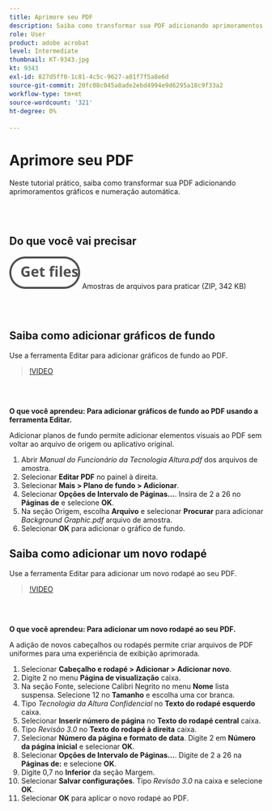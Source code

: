 ```yaml
---
title: Aprimore seu PDF
description: Saiba como transformar sua PDF adicionando aprimoramentos gráficos e numeração automática
role: User
product: adobe acrobat
level: Intermediate
thumbnail: KT-9343.jpg
kt: 9343
exl-id: 827d5ff0-1c81-4c5c-9627-a01f7f5a8e6d
source-git-commit: 20fc08c045a8ade2ebd4994e9d6295a18c9f33a2
workflow-type: tm+mt
source-wordcount: '321'
ht-degree: 0%

---
```


# Aprimore seu PDF

Neste tutorial prático, saiba como transformar sua PDF adicionando aprimoramentos gráficos e numeração automática.

<br> 

## Do que você vai precisar

[![Obter arquivos](../assets/Getfiles.svg)](../assets/Enhance.zip)
Amostras de arquivos para praticar (ZIP, 342 KB)

<br> 

## Saiba como adicionar gráficos de fundo

Use a ferramenta Editar para adicionar gráficos de fundo ao PDF.

>[!VIDEO](https://video.tv.adobe.com/v/338746?hidetitle=true)

<br> 

**O que você aprendeu: Para adicionar gráficos de fundo ao PDF usando a ferramenta Editar.**

Adicionar planos de fundo permite adicionar elementos visuais ao PDF sem voltar ao arquivo de origem ou aplicativo original.

1. Abrir *Manual do Funcionário da Tecnologia Altura.pdf* dos arquivos de amostra.
1. Selecionar **Editar PDF** no painel à direita.
1. Selecionar **Mais > Plano de fundo > Adicionar**.
1. Selecionar **Opções de Intervalo de Páginas...**.
Insira de 2 a 26 no **Páginas de** e selecione **OK**.
1. Na seção Origem, escolha **Arquivo** e selecionar **Procurar** para adicionar *Background Graphic.pdf* arquivo de amostra.
1. Selecionar **OK** para adicionar o gráfico de fundo.

## Saiba como adicionar um novo rodapé

Use a ferramenta Editar para adicionar um novo rodapé ao seu PDF.

>[!VIDEO](https://video.tv.adobe.com/v/338745?hidetitle=true)

<br> 

**O que você aprendeu: Para adicionar um novo rodapé ao seu PDF.**

A adição de novos cabeçalhos ou rodapés permite criar arquivos de PDF uniformes para uma experiência de exibição aprimorada.

1. Selecionar **Cabeçalho e rodapé > Adicionar > Adicionar novo**.
1. Digite 2 no menu **Página de visualização** caixa.
1. Na seção Fonte, selecione Calibri Negrito no menu **Nome** lista suspensa.
Selecione 12 no **Tamanho** e escolha uma cor branca.
1. Tipo *Tecnologia da Altura Confidencial* no **Texto do rodapé esquerdo** caixa.
1. Selecionar **Inserir número de página** no **Texto do rodapé central** caixa.
1. Tipo *Revisão 3.0* no **Texto do rodapé à direita** caixa.
1. Selecionar **Número da página e formato de data**.
Digite 2 em **Número da página inicial** e selecionar **OK**.
1. Selecionar **Opções de Intervalo de Páginas...**.
Digite de 2 a 26 na **Páginas de:** e selecione **OK**.
1. Digite 0,7 no **Inferior** da seção Margem.
1. Selecionar **Salvar configurações**.
Tipo *Revisão 3.0* na caixa e selecione **OK**.
1. Selecionar **OK** para aplicar o novo rodapé ao PDF.
